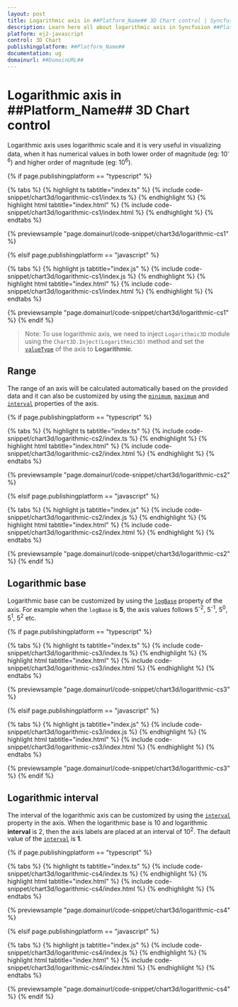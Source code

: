 ```yaml
---
layout: post
title: Logarithmic axis in ##Platform_Name## 3D Chart control | Syncfusion
description: Learn here all about logarithmic axis in Syncfusion ##Platform_Name## 3D Chart control of Syncfusion Essential JS 2 and more.
platform: ej2-javascript
control: 3D Chart
publishingplatform: ##Platform_Name##
documentation: ug
domainurl: ##DomainURL##
---
```


# Logarithmic axis in ##Platform_Name## 3D Chart control

Logarithmic axis uses logarithmic scale and it is very useful in visualizing data, when it has numerical values in both lower order of magnitude (eg: 10<sup>-6</sup>) and higher order of magnitude (eg: 10<sup>6</sup>).

{% if page.publishingplatform == "typescript" %}

{% tabs %}
{% highlight ts tabtitle="index.ts" %}
{% include code-snippet/chart3d/logarithmic-cs1/index.ts %}
{% endhighlight %}
{% highlight html tabtitle="index.html" %}
{% include code-snippet/chart3d/logarithmic-cs1/index.html %}
{% endhighlight %}
{% endtabs %}
        
{% previewsample "page.domainurl/code-snippet/chart3d/logarithmic-cs1" %}

{% elsif page.publishingplatform == "javascript" %}

{% tabs %}
{% highlight js tabtitle="index.js" %}
{% include code-snippet/chart3d/logarithmic-cs1/index.js %}
{% endhighlight %}
{% highlight html tabtitle="index.html" %}
{% include code-snippet/chart3d/logarithmic-cs1/index.html %}
{% endhighlight %}
{% endtabs %}

{% previewsample "page.domainurl/code-snippet/chart3d/logarithmic-cs1" %}
{% endif %}

>Note: To use logarithmic axis, we need to inject `Logarithmic3D` module using the `Chart3D.Inject(Logarithmic3D)` method and set the [`valueType`](../api/chart3d/axis3D/#valuetype) of the axis to **Logarithmic**.

## Range

The range of an axis will be calculated automatically based on the provided data and it can also be customized by using the [`minimum`](../api/chart3d/axis3D/#minimum), [`maximum`](../api/chart3d/axis3D/#maximum) and [`interval`](../api/chart3d/axis3D/#interval) properties of the axis.

{% if page.publishingplatform == "typescript" %}

{% tabs %}
{% highlight ts tabtitle="index.ts" %}
{% include code-snippet/chart3d/logarithmic-cs2/index.ts %}
{% endhighlight %}
{% highlight html tabtitle="index.html" %}
{% include code-snippet/chart3d/logarithmic-cs2/index.html %}
{% endhighlight %}
{% endtabs %}
        
{% previewsample "page.domainurl/code-snippet/chart3d/logarithmic-cs2" %}

{% elsif page.publishingplatform == "javascript" %}

{% tabs %}
{% highlight js tabtitle="index.js" %}
{% include code-snippet/chart3d/logarithmic-cs2/index.js %}
{% endhighlight %}
{% highlight html tabtitle="index.html" %}
{% include code-snippet/chart3d/logarithmic-cs2/index.html %}
{% endhighlight %}
{% endtabs %}

{% previewsample "page.domainurl/code-snippet/chart3d/logarithmic-cs2" %}
{% endif %}

## Logarithmic base

Logarithmic base can be customized by using the [`logBase`](../api/chart3d/axis3D/#logbase) property of the axis. For example when the `logBase` is **5**, the axis values follows 5<sup>-2</sup>, 5<sup>-1</sup>, 5<sup>0</sup>, 5<sup>1</sup>, 5<sup>2</sup> etc.

{% if page.publishingplatform == "typescript" %}

{% tabs %}
{% highlight ts tabtitle="index.ts" %}
{% include code-snippet/chart3d/logarithmic-cs3/index.ts %}
{% endhighlight %}
{% highlight html tabtitle="index.html" %}
{% include code-snippet/chart3d/logarithmic-cs3/index.html %}
{% endhighlight %}
{% endtabs %}
        
{% previewsample "page.domainurl/code-snippet/chart3d/logarithmic-cs3" %}

{% elsif page.publishingplatform == "javascript" %}

{% tabs %}
{% highlight js tabtitle="index.js" %}
{% include code-snippet/chart3d/logarithmic-cs3/index.js %}
{% endhighlight %}
{% highlight html tabtitle="index.html" %}
{% include code-snippet/chart3d/logarithmic-cs3/index.html %}
{% endhighlight %}
{% endtabs %}

{% previewsample "page.domainurl/code-snippet/chart3d/logarithmic-cs3" %}
{% endif %}

## Logarithmic interval

The interval of the logarithmic axis can be customized by using the [`interval`](../api/chart3d/axis3D/#interval) property in the axis. When the logarithmic base is 10 and logarithmic **interval** is 2, then the axis labels are placed at an interval of 10<sup>2</sup>. The default value of the [`interval`](../api/chart3d/axis3D/#interval) is **1**.

{% if page.publishingplatform == "typescript" %}

{% tabs %}
{% highlight ts tabtitle="index.ts" %}
{% include code-snippet/chart3d/logarithmic-cs4/index.ts %}
{% endhighlight %}
{% highlight html tabtitle="index.html" %}
{% include code-snippet/chart3d/logarithmic-cs4/index.html %}
{% endhighlight %}
{% endtabs %}
        
{% previewsample "page.domainurl/code-snippet/chart3d/logarithmic-cs4" %}

{% elsif page.publishingplatform == "javascript" %}

{% tabs %}
{% highlight js tabtitle="index.js" %}
{% include code-snippet/chart3d/logarithmic-cs4/index.js %}
{% endhighlight %}
{% highlight html tabtitle="index.html" %}
{% include code-snippet/chart3d/logarithmic-cs4/index.html %}
{% endhighlight %}
{% endtabs %}

{% previewsample "page.domainurl/code-snippet/chart3d/logarithmic-cs4" %}
{% endif %}